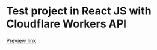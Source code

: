 # Test project in React JS with Cloudflare Workers API

[Preview link](https://redisigned-guacomole.nemcsygimt.workers.dev/)